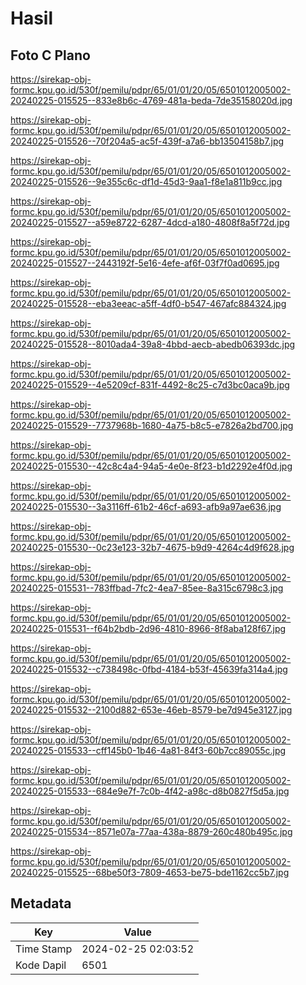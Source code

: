 # Hasil

## Foto C Plano

https://sirekap-obj-formc.kpu.go.id/530f/pemilu/pdpr/65/01/01/20/05/6501012005002-20240225-015525--833e8b6c-4769-481a-beda-7de35158020d.jpg

https://sirekap-obj-formc.kpu.go.id/530f/pemilu/pdpr/65/01/01/20/05/6501012005002-20240225-015526--70f204a5-ac5f-439f-a7a6-bb13504158b7.jpg

https://sirekap-obj-formc.kpu.go.id/530f/pemilu/pdpr/65/01/01/20/05/6501012005002-20240225-015526--9e355c6c-df1d-45d3-9aa1-f8e1a811b9cc.jpg

https://sirekap-obj-formc.kpu.go.id/530f/pemilu/pdpr/65/01/01/20/05/6501012005002-20240225-015527--a59e8722-6287-4dcd-a180-4808f8a5f72d.jpg

https://sirekap-obj-formc.kpu.go.id/530f/pemilu/pdpr/65/01/01/20/05/6501012005002-20240225-015527--2443192f-5e16-4efe-af6f-03f7f0ad0695.jpg

https://sirekap-obj-formc.kpu.go.id/530f/pemilu/pdpr/65/01/01/20/05/6501012005002-20240225-015528--eba3eeac-a5ff-4df0-b547-467afc884324.jpg

https://sirekap-obj-formc.kpu.go.id/530f/pemilu/pdpr/65/01/01/20/05/6501012005002-20240225-015528--8010ada4-39a8-4bbd-aecb-abedb06393dc.jpg

https://sirekap-obj-formc.kpu.go.id/530f/pemilu/pdpr/65/01/01/20/05/6501012005002-20240225-015529--4e5209cf-831f-4492-8c25-c7d3bc0aca9b.jpg

https://sirekap-obj-formc.kpu.go.id/530f/pemilu/pdpr/65/01/01/20/05/6501012005002-20240225-015529--7737968b-1680-4a75-b8c5-e7826a2bd700.jpg

https://sirekap-obj-formc.kpu.go.id/530f/pemilu/pdpr/65/01/01/20/05/6501012005002-20240225-015530--42c8c4a4-94a5-4e0e-8f23-b1d2292e4f0d.jpg

https://sirekap-obj-formc.kpu.go.id/530f/pemilu/pdpr/65/01/01/20/05/6501012005002-20240225-015530--3a3116ff-61b2-46cf-a693-afb9a97ae636.jpg

https://sirekap-obj-formc.kpu.go.id/530f/pemilu/pdpr/65/01/01/20/05/6501012005002-20240225-015530--0c23e123-32b7-4675-b9d9-4264c4d9f628.jpg

https://sirekap-obj-formc.kpu.go.id/530f/pemilu/pdpr/65/01/01/20/05/6501012005002-20240225-015531--783ffbad-7fc2-4ea7-85ee-8a315c6798c3.jpg

https://sirekap-obj-formc.kpu.go.id/530f/pemilu/pdpr/65/01/01/20/05/6501012005002-20240225-015531--f64b2bdb-2d96-4810-8966-8f8aba128f67.jpg

https://sirekap-obj-formc.kpu.go.id/530f/pemilu/pdpr/65/01/01/20/05/6501012005002-20240225-015532--c738498c-0fbd-4184-b53f-45639fa314a4.jpg

https://sirekap-obj-formc.kpu.go.id/530f/pemilu/pdpr/65/01/01/20/05/6501012005002-20240225-015532--2100d882-653e-46eb-8579-be7d945e3127.jpg

https://sirekap-obj-formc.kpu.go.id/530f/pemilu/pdpr/65/01/01/20/05/6501012005002-20240225-015533--cff145b0-1b46-4a81-84f3-60b7cc89055c.jpg

https://sirekap-obj-formc.kpu.go.id/530f/pemilu/pdpr/65/01/01/20/05/6501012005002-20240225-015533--684e9e7f-7c0b-4f42-a98c-d8b0827f5d5a.jpg

https://sirekap-obj-formc.kpu.go.id/530f/pemilu/pdpr/65/01/01/20/05/6501012005002-20240225-015534--8571e07a-77aa-438a-8879-260c480b495c.jpg

https://sirekap-obj-formc.kpu.go.id/530f/pemilu/pdpr/65/01/01/20/05/6501012005002-20240225-015525--68be50f3-7809-4653-be75-bde1162cc5b7.jpg


## Metadata

| Key        | Value               |
| ---------- | ------------------- |
| Time Stamp | 2024-02-25 02:03:52 |
| Kode Dapil | 6501                |



